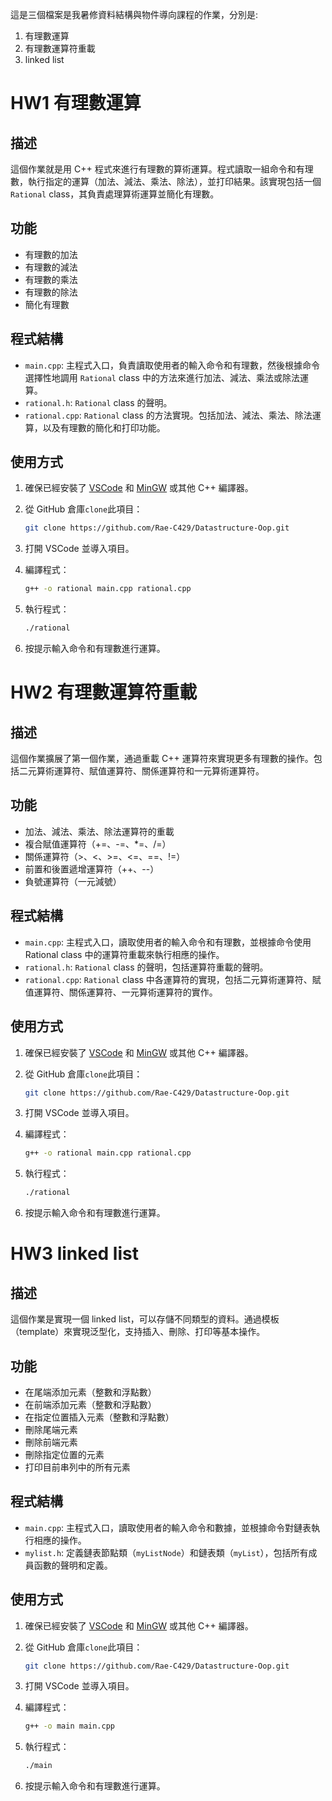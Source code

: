 這是三個檔案是我暑修資料結構與物件導向課程的作業，分別是:

1. 有理數運算
2. 有理數運算符重載
3. linked list

# HW1 有理數運算

## 描述

這個作業就是用 C++ 程式來進行有理數的算術運算。程式讀取一組命令和有理數，執行指定的運算（加法、減法、乘法、除法），並打印結果。該實現包括一個 `Rational` class，其負責處理算術運算並簡化有理數。

## 功能

- 有理數的加法
- 有理數的減法
- 有理數的乘法
- 有理數的除法
- 簡化有理數

## 程式結構

- `main.cpp`: 主程式入口，負責讀取使用者的輸入命令和有理數，然後根據命令選擇性地調用 `Rational` class 中的方法來進行加法、減法、乘法或除法運算。
- `rational.h`: `Rational` class 的聲明。
- `rational.cpp`: `Rational` class 的方法實現。包括加法、減法、乘法、除法運算，以及有理數的簡化和打印功能。

## 使用方式

1. 確保已經安裝了 [VSCode](https://code.visualstudio.com/) 和 [MinGW](http://www.mingw.org/) 或其他 C++ 編譯器。
2. 從 GitHub 倉庫`clone`此項目：

   ```bash
   git clone https://github.com/Rae-C429/Datastructure-Oop.git

   ```

3. 打開 VSCode 並導入項目。

4. 編譯程式：
   ```bash
   g++ -o rational main.cpp rational.cpp
   ```
5. 執行程式：
   ```bash
   ./rational
   ```
6. 按提示輸入命令和有理數進行運算。

# HW2 有理數運算符重載

## 描述

這個作業擴展了第一個作業，通過重載 C++ 運算符來實現更多有理數的操作。包括二元算術運算符、賦值運算符、關係運算符和一元算術運算符。

## 功能

- 加法、減法、乘法、除法運算符的重載
- 複合賦值運算符（+=、-=、\*=、/=）
- 關係運算符（>、<、>=、<=、==、!=）
- 前置和後置遞增運算符（++、--）
- 負號運算符（一元減號）

## 程式結構

- `main.cpp`: 主程式入口，讀取使用者的輸入命令和有理數，並根據命令使用 Rational class 中的運算符重載來執行相應的操作。
- `rational.h`: `Rational` class 的聲明，包括運算符重載的聲明。
- `rational.cpp`: `Rational` class 中各運算符的實現，包括二元算術運算符、賦值運算符、關係運算符、一元算術運算符的實作。

## 使用方式

1. 確保已經安裝了 [VSCode](https://code.visualstudio.com/) 和 [MinGW](http://www.mingw.org/) 或其他 C++ 編譯器。
2. 從 GitHub 倉庫`clone`此項目：

   ```bash
   git clone https://github.com/Rae-C429/Datastructure-Oop.git

   ```

3. 打開 VSCode 並導入項目。

4. 編譯程式：
   ```bash
   g++ -o rational main.cpp rational.cpp
   ```
5. 執行程式：
   ```bash
   ./rational
   ```
6. 按提示輸入命令和有理數進行運算。

# HW3 linked list

## 描述

這個作業是實現一個 linked list，可以存儲不同類型的資料。通過模板（template）來實現泛型化，支持插入、刪除、打印等基本操作。

## 功能

- 在尾端添加元素（整數和浮點數）
- 在前端添加元素（整數和浮點數）
- 在指定位置插入元素（整數和浮點數）
- 刪除尾端元素
- 刪除前端元素
- 刪除指定位置的元素
- 打印目前串列中的所有元素

## 程式結構

- `main.cpp`: 主程式入口，讀取使用者的輸入命令和數據，並根據命令對鏈表執行相應的操作。
- `mylist.h`: 定義鏈表節點類（`myListNode`）和鏈表類（`myList`），包括所有成員函數的聲明和定義。

## 使用方式

1. 確保已經安裝了 [VSCode](https://code.visualstudio.com/) 和 [MinGW](http://www.mingw.org/) 或其他 C++ 編譯器。
2. 從 GitHub 倉庫`clone`此項目：

   ```bash
   git clone https://github.com/Rae-C429/Datastructure-Oop.git

   ```

3. 打開 VSCode 並導入項目。

4. 編譯程式：
   ```bash
   g++ -o main main.cpp
   ```
5. 執行程式：
   ```bash
   ./main
   ```
6. 按提示輸入命令和有理數進行運算。
